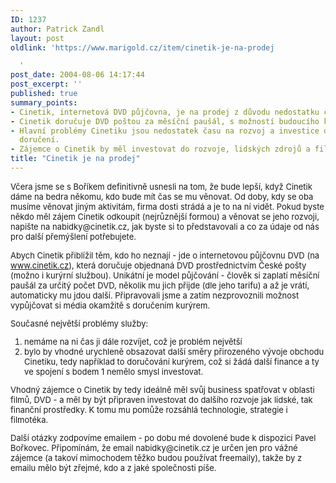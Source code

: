 ```yaml
---
ID: 1237
author: Patrick Zandl
layout: post
oldlink: 'https://www.marigold.cz/item/cinetik-je-na-prodej

  '
post_date: 2004-08-06 14:17:44
post_excerpt: ''
published: true
summary_points:
- Cinetik, internetová DVD půjčovna, je na prodej z důvodu nedostatku času majitelů.
- Cinetik doručuje DVD poštou za měsíční paušál, s možností budoucího kurýrního doručení.
- Hlavní problémy Cinetiku jsou nedostatek času na rozvoj a investice do kurýrního
  doručení.
- Zájemce o Cinetik by měl investovat do rozvoje, lidských zdrojů a filmové technologie.
title: "Cinetik je na prodej"
---
```


<p>
<font size="2"><p>
Včera jsme se s Boříkem definitivně usnesli na tom, že bude lepší, když Cinetik dáme na bedra někomu, kdo bude mít čas se mu věnovat. Od doby, kdy se oba musíme věnovat jiným aktivitám, firma dosti strádá a je to na ní vidět. Pokud byste někdo měl zájem Cinetik odkoupit (nejrůznější formou) a věnovat se jeho rozvoji, napište na nabidky@cinetik.cz, jak byste si to představovali a co za údaje od nás pro další přemýšlení potřebujete. </p>
<p>
Abych Cinetik přiblížil těm, kdo ho neznají - jde o internetovou půjčovnu DVD (na <a href="http://www.cinetik.cz">www.cinetik.cz</a>), která doručuje objednaná DVD prostřednictvím České pošty (možno i kurýrní službou). Unikátní je model půjčování - člověk si zaplatí měsíční paušál za určitý počet DVD, několik mu jich přijde (dle jeho tarifu) a až je vrátí, automaticky mu jdou další. Připravovali jsme a zatím nezprovoznili možnost vypůjčovat si média okamžitě s doručením kurýrem. </p>
<p>
Současné největší problémy služby: </p>

<ol>
<li>nemáme na ni čas ji dále rozvíjet, což je problém největší</li>
<li>bylo by vhodné urychleně obsazovat další směry přirozeného vývoje obchodu Cinetiku, tedy například to doručování kurýrem, což si žádá další finance a ty ve spojení s bodem 1 nemělo smysl investovat. </li>
</ol>
<p>
Vhodný zájemce o Cinetik by tedy ideálně měl svůj business spatřovat v oblasti filmů, DVD - a měl by být připraven investovat do dalšího rozvoje jak lidské, tak finanční prostředky. K tomu mu pomůže rozsáhlá technologie, strategie i filmotéka. </p>
<p>
Další otázky zodpovíme emailem - po dobu mé dovolené bude k dispozici Pavel Bořkovec. Připomínám, že email nabidky@cinetik.cz je určen jen pro vážné zájemce (a takoví mimochodem těžko budou používat freemaily), takže by z emailu mělo být zřejmé, kdo a z jaké společnosti píše.</p>
</font>
</p>